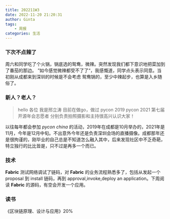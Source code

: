 ```yaml
---
title: 202211W3
date: 2022-11-20 21:20:31
author: Ginta
tags:
    - 周报
categories: 生活
---
```

### 下次不点辣了
周六和同学吃了个火锅，锅底选的鸳鸯，微辣。突然发现我们都下意识地把菜加到了番茄的那边。
”如今感觉微辣都受不了了“，我感慨道，同学点头表示同意。当初刚从成都来到深圳的时候是不会考虑
鸳鸯锅的，至少中辣起步，也算是入乡随俗了。

### 新人？老人？
>hello 各位 我是邢立涛 目前在做go，做过 pycon 2019 pycon 2021 第七届开源年会志愿者 分别负责拍照摄影和主持很高兴认识大家！

以往每年都会参加 *pycon china* 的活动，2019年在成都是10月举办的，2021年是11月，今年是12月中旬。不出意外今年还是负责深圳会场的直播摄像。成都那年还是很拘谨的，刚毕业的自己总是不知道怎么融入其中，后来发现社区中不乏奇葩，特立独行的比比皆是，只不过是再多一个而已。

### 技术
**Fabric** 测试网络调试了链码，对 **Fabric** 的业务流程熟悉多了，包括从发起一个 proposal 到 install 链码，再到 approval,invoke,deploy an application。下周阅读 **Fabric** 的源码，有空会开发一个应用。

### 读书
《区块链原理、设计与应用》20%
